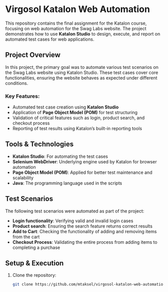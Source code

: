 # Virgosol Katalon Web Automation

This repository contains the final assignment for the Katalon course, focusing on web automation for the Swag Labs website. The project demonstrates how to use **Katalon Studio** to design, execute, and report on automated test cases for web applications.

## Project Overview

In this project, the primary goal was to automate various test scenarios on the Swag Labs website using Katalon Studio. These test cases cover core functionalities, ensuring the website behaves as expected under different conditions.

### Key Features:
- Automated test case creation using **Katalon Studio**
- Application of **Page Object Model (POM)** for test structuring
- Validation of critical features such as login, product search, and checkout process
- Reporting of test results using Katalon’s built-in reporting tools

## Tools & Technologies
- **Katalon Studio**: For automating the test cases
- **Selenium WebDriver**: Underlying engine used by Katalon for browser automation
- **Page Object Model (POM)**: Applied for better test maintenance and scalability
- **Java**: The programming language used in the scripts

## Test Scenarios
The following test scenarios were automated as part of the project:
- **Login functionality**: Verifying valid and invalid login cases
- **Product search**: Ensuring the search feature returns correct results
- **Add to Cart**: Checking the functionality of adding and removing items from the cart
- **Checkout Process**: Validating the entire process from adding items to completing a purchase

## Setup & Execution
1. Clone the repository:
   ```bash
   git clone https://github.com/mtaksel/virgosol-katalon-web-automation.git
